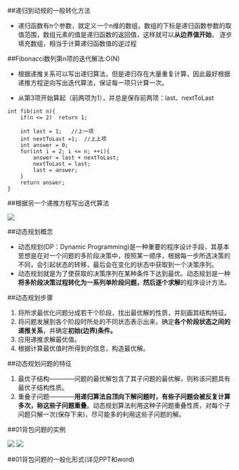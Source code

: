 ##递归到动规的一般转化方法

* 递归函数有n个参数，就定义一个n维的数组，数组的下标是递归函数参数的取值范围，数组元素的值是递归函数的返回值，这样就可以**从边界值开始**， 逐步填充数组，相当于计算递归函数值的逆过程

##Fibonacci数列第n项的迭代解法:O(N)

* 根据递推关系可以写出递归算法，但是递归存在大量重复计算，因此最好根据递推方程逆向写出迭代算法，保证每一项只计算一次。

* 从第3项开始算起（前两项为1），并总是保存前两项：last、nextToLast

```
int fib(int n){
	if(n <= 2)	return 1;
	
	int last = 1;   //上一项
	int nextToLast =1;  //上上项
	int answer = 0;
	for(int i = 2; i <= n; ++i){
		answer = last + nextToLast;
		nextToLast = last;
		last = answer;
	}
	return answer;
}
```

##根据另一个递推方程写出迭代算法

<img src="Dynamic.gif"/>

##动态规划概念

* 动态规划(DP：Dynamic Programming)是一种重要的程序设计手段，其基本思想是在对一个问题的多阶段决策中，按照某一顺序，根据每一步所选决策的不同，会引起状态的转移，最后会在变化的状态中获取到一个决策序列。
* 动态规划就是为了使获取的决策序列在某种条件下达到最优。动态规划是一种**将多阶段决策过程转化为一系列单阶段问题，然后逐个求解**的程序设计方法。

##动态规划步骤

1. 将所求最优化问题分成若干个阶段，找出最优解的性质，并刻画其结构特征。
2. 将问题发展到各个阶段时所处的不同状态表示出来，确定**各个阶段状态之间的递推关系**，并确定**初始(边界)条件。**
3. 应用递推求解最优值。
4. 根据计算最优值时所得到的信息，构造最优解。

##动态规划问题的特征

1. 最优子结构————问题的最优解包含了其子问题的最优解，则称该问题具有最优子结构性质。
2. 重叠子问题————**用递归算法自顶向下解问题时，有些子问题会被反复计算多次，称这些子问题重叠**。动态规划算法利用这种子问题重叠性质，对每个子问题只解一次(保存下来)，尽可能多的利用这些子问题的解。


##01背包问题的实例

<img src="pic\Dy01.png"/>
<img src="pic\Dy02.png"/>

##01背包问题的一般化形式(详见PPT和word)

